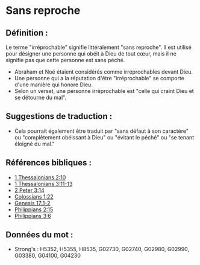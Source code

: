 # Sans reproche

## Définition :

Le terme "irréprochable" signifie littéralement "sans reproche". Il est utilisé pour désigner une personne qui obéit à Dieu de tout cœur, mais il ne signifie pas que cette personne est sans péché.

* Abraham et Noé étaient considérés comme irréprochables devant Dieu.
* Une personne qui a la réputation d'être "irréprochable" se comporte d'une manière qui honore Dieu.
* Selon un verset, une personne irréprochable est "celle qui craint Dieu et se détourne du mal".

## Suggestions de traduction :

* Cela pourrait également être traduit par "sans défaut à son caractère" ou "complètement obéissant à Dieu" ou "évitant le péché" ou "se tenant éloigné du mal."

## Références bibliques :

* [1 Thessalonians 2:10](rc://en/tn/help/1th/02/10)
* [1 Thessalonians 3:11-13](rc://en/tn/help/1th/03/11)
* [2 Peter 3:14](rc://en/tn/help/2pe/03/14)
* [Colossians 1:22](rc://en/tn/help/col/01/22)
* [Genesis 17:1-2](rc://en/tn/help/gen/17/01)
* [Philippians 2:15](rc://en/tn/help/php/02/15)
* [Philippians 3:6](rc://en/tn/help/php/03/06)

## Données du mot :

* Strong's : H5352, H5355, H8535, G02730, G02740, G02980, G02990, G03380, G04100, G04230
